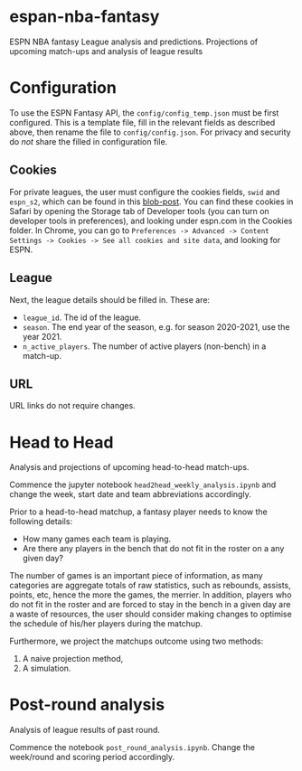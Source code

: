 # espan-nba-fantasy
ESPN NBA fantasy League analysis and predictions. Projections of upcoming match-ups and analysis of league results

# Configuration

To use the ESPN Fantasy API, the `config/config_temp.json` must be first configured. This is a template file, fill in the relevant fields as described above, then rename the file to `config/config.json`. For privacy and security do *not* share the filled in configuration file.

## Cookies
For private leagues, the user must configure the cookies fields, `swid` and `espn_s2`, which can be found in this [blob-post](https://stmorse.github.io/journal/espn-fantasy-3-python.html). You can find these cookies in Safari by opening the Storage tab of Developer tools (you can turn on developer tools in preferences), and looking under espn.com in the Cookies folder. In Chrome, you can go to `Preferences -> Advanced -> Content Settings -> Cookies -> See all cookies and site data`, and looking for ESPN.

## League
Next, the league details should be filled in. These are:

*   `league_id`. The id of the league.
*   `season`. The end year of the season, e.g. for season 2020-2021, use the year 2021.
*   `n_active_players`. The number of active players (non-bench) in a match-up.

## URL

URL links do not require changes.

# Head to Head
Analysis and projections of upcoming head-to-head match-ups.

Commence the jupyter notebook `head2head_weekly_analysis.ipynb` and change the week, start date and team abbreviations accordingly.

Prior to a head-to-head matchup, a fantasy player needs to know the following details:

*   How many games each team is playing.
*   Are there any players in the bench that do not fit in the roster on a any given day?

The number of games is an important piece of information, as many categories are aggregate totals of raw statistics, such as rebounds, assists, points, etc, hence the more the games, the merrier. In addition, players who do not fit in the roster and are forced to stay in the bench in a given day are a waste of resources, the user should consider making changes to optimise the schedule of his/her players during the matchup.

Furthermore, we project the matchups outcome using two methods:
1.   A naive projection method,
2.   A simulation.

# Post-round analysis
Analysis of league results of past round.

Commence the notebook `post_round_analysis.ipynb`. Change the week/round and scoring period accordingly.
